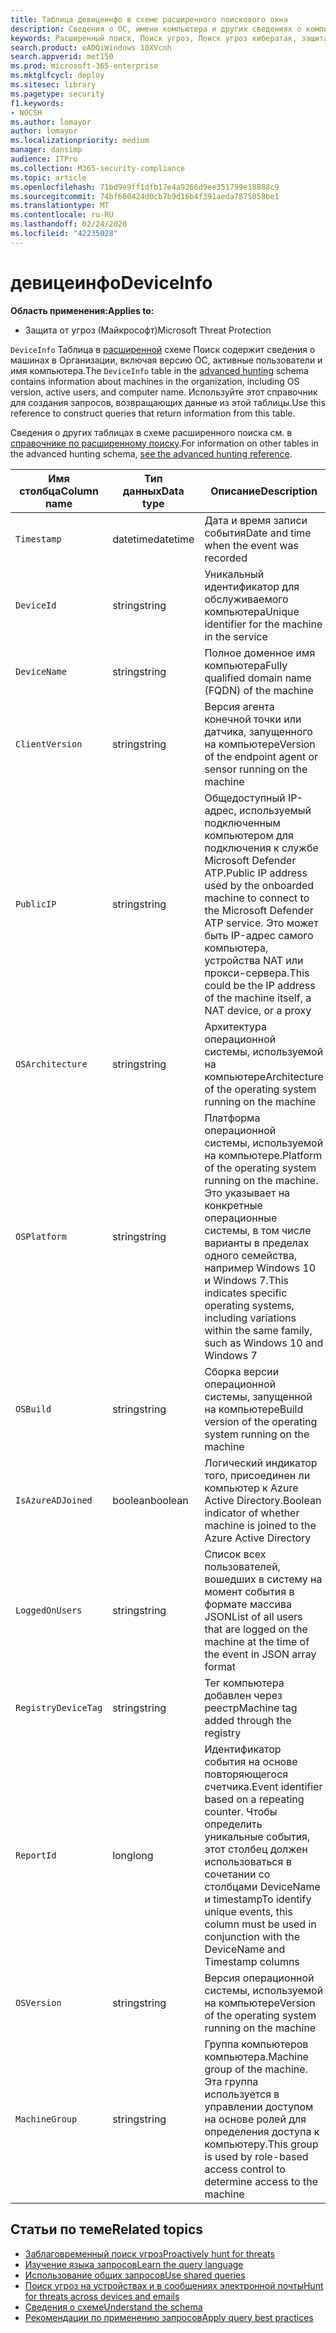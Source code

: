 ```yaml
---
title: Таблица девицеинфо в схеме расширенного поискового окна
description: Сведения о ОС, имени компьютера и других сведениях о компьютере в таблице Девицеинфо расширенной схемы подсистемы Поиск
keywords: Расширенный поиск, Поиск угроз, Поиск угроз кибератак, защита от угроз Майкрософт, Microsoft 365, MTP, m365, поиск, запрос, телеметрии, Справка по схеме, Кусто, таблица, столбец, тип данных, описание, мачинеинфо, Девицеинфо, устройство, компьютер, ОС, платформа , пользователи
search.product: eADQiWindows 10XVcnh
search.appverid: met150
ms.prod: microsoft-365-enterprise
ms.mktglfcycl: deploy
ms.sitesec: library
ms.pagetype: security
f1.keywords:
- NOCSH
ms.author: lomayor
author: lomayor
ms.localizationpriority: medium
manager: dansimp
audience: ITPro
ms.collection: M365-security-compliance
ms.topic: article
ms.openlocfilehash: 71bd9e9ff1dfb17e4a9266d9ee351799e18888c9
ms.sourcegitcommit: 74bf600424d0cb7b9d16b4f391aeda7875058be1
ms.translationtype: MT
ms.contentlocale: ru-RU
ms.lasthandoff: 02/24/2020
ms.locfileid: "42235028"
---
```

# <a name="deviceinfo"></a><span data-ttu-id="a64bb-104">девицеинфо</span><span class="sxs-lookup"><span data-stu-id="a64bb-104">DeviceInfo</span></span>

<span data-ttu-id="a64bb-105">**Область применения:**</span><span class="sxs-lookup"><span data-stu-id="a64bb-105">**Applies to:**</span></span>
- <span data-ttu-id="a64bb-106">Защита от угроз (Майкрософт)</span><span class="sxs-lookup"><span data-stu-id="a64bb-106">Microsoft Threat Protection</span></span>



<span data-ttu-id="a64bb-107">`DeviceInfo` Таблица в [расширенной](advanced-hunting-overview.md) схеме Поиск содержит сведения о машинах в Организации, включая версию ОС, активные пользователи и имя компьютера.</span><span class="sxs-lookup"><span data-stu-id="a64bb-107">The `DeviceInfo` table in the [advanced hunting](advanced-hunting-overview.md) schema contains information about machines in the organization, including OS version, active users, and computer name.</span></span> <span data-ttu-id="a64bb-108">Используйте этот справочник для создания запросов, возвращающих данные из этой таблицы.</span><span class="sxs-lookup"><span data-stu-id="a64bb-108">Use this reference to construct queries that return information from this table.</span></span>

<span data-ttu-id="a64bb-109">Сведения о других таблицах в схеме расширенного поиска см. в [справочнике по расширенному поиску](advanced-hunting-schema-tables.md).</span><span class="sxs-lookup"><span data-stu-id="a64bb-109">For information on other tables in the advanced hunting schema, [see the advanced hunting reference](advanced-hunting-schema-tables.md).</span></span>

| <span data-ttu-id="a64bb-110">Имя столбца</span><span class="sxs-lookup"><span data-stu-id="a64bb-110">Column name</span></span> | <span data-ttu-id="a64bb-111">Тип данных</span><span class="sxs-lookup"><span data-stu-id="a64bb-111">Data type</span></span> | <span data-ttu-id="a64bb-112">Описание</span><span class="sxs-lookup"><span data-stu-id="a64bb-112">Description</span></span> |
|-------------|-----------|-------------|
| `Timestamp` | <span data-ttu-id="a64bb-113">datetime</span><span class="sxs-lookup"><span data-stu-id="a64bb-113">datetime</span></span> | <span data-ttu-id="a64bb-114">Дата и время записи события</span><span class="sxs-lookup"><span data-stu-id="a64bb-114">Date and time when the event was recorded</span></span> |
| `DeviceId` | <span data-ttu-id="a64bb-115">string</span><span class="sxs-lookup"><span data-stu-id="a64bb-115">string</span></span> | <span data-ttu-id="a64bb-116">Уникальный идентификатор для обслуживаемого компьютера</span><span class="sxs-lookup"><span data-stu-id="a64bb-116">Unique identifier for the machine in the service</span></span> |
| `DeviceName` | <span data-ttu-id="a64bb-117">string</span><span class="sxs-lookup"><span data-stu-id="a64bb-117">string</span></span> | <span data-ttu-id="a64bb-118">Полное доменное имя компьютера</span><span class="sxs-lookup"><span data-stu-id="a64bb-118">Fully qualified domain name (FQDN) of the machine</span></span> |
| `ClientVersion` | <span data-ttu-id="a64bb-119">string</span><span class="sxs-lookup"><span data-stu-id="a64bb-119">string</span></span> | <span data-ttu-id="a64bb-120">Версия агента конечной точки или датчика, запущенного на компьютере</span><span class="sxs-lookup"><span data-stu-id="a64bb-120">Version of the endpoint agent or sensor running on the machine</span></span> |
| `PublicIP` | <span data-ttu-id="a64bb-121">string</span><span class="sxs-lookup"><span data-stu-id="a64bb-121">string</span></span> | <span data-ttu-id="a64bb-122">Общедоступный IP-адрес, используемый подключенным компьютером для подключения к службе Microsoft Defender ATP.</span><span class="sxs-lookup"><span data-stu-id="a64bb-122">Public IP address used by the onboarded machine to connect to the Microsoft Defender ATP service.</span></span> <span data-ttu-id="a64bb-123">Это может быть IP-адрес самого компьютера, устройства NAT или прокси-сервера.</span><span class="sxs-lookup"><span data-stu-id="a64bb-123">This could be the IP address of the machine itself, a NAT device, or a proxy</span></span> |
| `OSArchitecture` | <span data-ttu-id="a64bb-124">string</span><span class="sxs-lookup"><span data-stu-id="a64bb-124">string</span></span> | <span data-ttu-id="a64bb-125">Архитектура операционной системы, используемой на компьютере</span><span class="sxs-lookup"><span data-stu-id="a64bb-125">Architecture of the operating system running on the machine</span></span> |
| `OSPlatform` | <span data-ttu-id="a64bb-126">string</span><span class="sxs-lookup"><span data-stu-id="a64bb-126">string</span></span> | <span data-ttu-id="a64bb-127">Платформа операционной системы, используемой на компьютере.</span><span class="sxs-lookup"><span data-stu-id="a64bb-127">Platform of the operating system running on the machine.</span></span> <span data-ttu-id="a64bb-128">Это указывает на конкретные операционные системы, в том числе варианты в пределах одного семейства, например Windows 10 и Windows 7.</span><span class="sxs-lookup"><span data-stu-id="a64bb-128">This indicates specific operating systems, including variations within the same family, such as Windows 10 and Windows 7</span></span> |
| `OSBuild` | <span data-ttu-id="a64bb-129">string</span><span class="sxs-lookup"><span data-stu-id="a64bb-129">string</span></span> | <span data-ttu-id="a64bb-130">Сборка версии операционной системы, запущенной на компьютере</span><span class="sxs-lookup"><span data-stu-id="a64bb-130">Build version of the operating system running on the machine</span></span> |
| `IsAzureADJoined` | <span data-ttu-id="a64bb-131">boolean</span><span class="sxs-lookup"><span data-stu-id="a64bb-131">boolean</span></span> | <span data-ttu-id="a64bb-132">Логический индикатор того, присоединен ли компьютер к Azure Active Directory.</span><span class="sxs-lookup"><span data-stu-id="a64bb-132">Boolean indicator of whether machine is joined to the Azure Active Directory</span></span> |
| `LoggedOnUsers` | <span data-ttu-id="a64bb-133">string</span><span class="sxs-lookup"><span data-stu-id="a64bb-133">string</span></span> | <span data-ttu-id="a64bb-134">Список всех пользователей, вошедших в систему на момент события в формате массива JSON</span><span class="sxs-lookup"><span data-stu-id="a64bb-134">List of all users that are logged on the machine at the time of the event in JSON array format</span></span> |
| `RegistryDeviceTag` | <span data-ttu-id="a64bb-135">string</span><span class="sxs-lookup"><span data-stu-id="a64bb-135">string</span></span> | <span data-ttu-id="a64bb-136">Тег компьютера добавлен через реестр</span><span class="sxs-lookup"><span data-stu-id="a64bb-136">Machine tag added through the registry</span></span> |
| `ReportId` | <span data-ttu-id="a64bb-137">long</span><span class="sxs-lookup"><span data-stu-id="a64bb-137">long</span></span> | <span data-ttu-id="a64bb-138">Идентификатор события на основе повторяющегося счетчика.</span><span class="sxs-lookup"><span data-stu-id="a64bb-138">Event identifier based on a repeating counter.</span></span> <span data-ttu-id="a64bb-139">Чтобы определить уникальные события, этот столбец должен использоваться в сочетании со столбцами DeviceName и timestamp</span><span class="sxs-lookup"><span data-stu-id="a64bb-139">To identify unique events, this column must be used in conjunction with the DeviceName and Timestamp columns</span></span> |
| `OSVersion` | <span data-ttu-id="a64bb-140">string</span><span class="sxs-lookup"><span data-stu-id="a64bb-140">string</span></span> | <span data-ttu-id="a64bb-141">Версия операционной системы, используемой на компьютере</span><span class="sxs-lookup"><span data-stu-id="a64bb-141">Version of the operating system running on the machine</span></span> |
| `MachineGroup` | <span data-ttu-id="a64bb-142">string</span><span class="sxs-lookup"><span data-stu-id="a64bb-142">string</span></span> | <span data-ttu-id="a64bb-143">Группа компьютеров компьютера.</span><span class="sxs-lookup"><span data-stu-id="a64bb-143">Machine group of the machine.</span></span> <span data-ttu-id="a64bb-144">Эта группа используется в управлении доступом на основе ролей для определения доступа к компьютеру.</span><span class="sxs-lookup"><span data-stu-id="a64bb-144">This group is used by role-based access control to determine access to the machine</span></span> |

## <a name="related-topics"></a><span data-ttu-id="a64bb-145">Статьи по теме</span><span class="sxs-lookup"><span data-stu-id="a64bb-145">Related topics</span></span>
- [<span data-ttu-id="a64bb-146">Заблаговременный поиск угроз</span><span class="sxs-lookup"><span data-stu-id="a64bb-146">Proactively hunt for threats</span></span>](advanced-hunting-overview.md)
- [<span data-ttu-id="a64bb-147">Изучение языка запросов</span><span class="sxs-lookup"><span data-stu-id="a64bb-147">Learn the query language</span></span>](advanced-hunting-query-language.md)
- [<span data-ttu-id="a64bb-148">Использование общих запросов</span><span class="sxs-lookup"><span data-stu-id="a64bb-148">Use shared queries</span></span>](advanced-hunting-shared-queries.md)
- [<span data-ttu-id="a64bb-149">Поиск угроз на устройствах и в сообщениях электронной почты</span><span class="sxs-lookup"><span data-stu-id="a64bb-149">Hunt for threats across devices and emails</span></span>](advanced-hunting-query-emails-devices.md)
- [<span data-ttu-id="a64bb-150">Сведения о схеме</span><span class="sxs-lookup"><span data-stu-id="a64bb-150">Understand the schema</span></span>](advanced-hunting-schema-tables.md)
- [<span data-ttu-id="a64bb-151">Рекомендации по применению запросов</span><span class="sxs-lookup"><span data-stu-id="a64bb-151">Apply query best practices</span></span>](advanced-hunting-best-practices.md)
